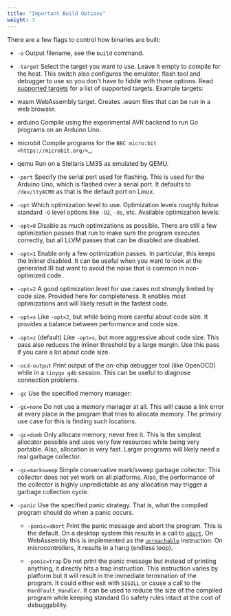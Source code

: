 ```yaml
---
title: "Important Build Options"
weight: 3
---
```


There are a few flags to control how binaries are built:

- `-o`
Output filename, see the ``build`` command.

- `-target`
Select the target you want to use. Leave it empty to compile for the host. This switch also configures the emulator, flash tool and debugger to use so you don't have to fiddle with those options. Read [supported targets](../../microcontrollers/) for a list of supported targets. Example targets:

 - wasm
WebAssembly target. Creates .wasm files that can be run in a web browser.

 - arduino
Compile using the experimental AVR backend to run Go programs on an Arduino Uno.

 - microbit
Compile programs for the `BBC micro:bit <https://microbit.org/>`_.

 - qemu
Run on a Stellaris LM3S as emulated by QEMU.

- `-port`
Specify the serial port used for flashing. This is used for the Arduino Uno, which is flashed over a serial port. It defaults to ``/dev/ttyACM0`` as that is the default port on Linux.

- `-opt`
Which optimization level to use. Optimization levels roughly follow standard `-O` level options like ``-O2``, ``-Os``, etc. Available optimization levels:

 - `-opt=0`
Disable as much optimizations as possible. There are still a few optimization passes that run to make sure the program executes correctly, but all LLVM passes that can be disabled are disabled.

 - `-opt=1`
Enable only a few optimization passes. In particular, this keeps the inliner disabled. It can be useful when you want to look at the generated IR but want to avoid the noise that is common in non-optimized code.

 - `-opt=2`
A good optimization level for use cases not strongly limited by code size. Provided here for completeness. It enables most optimizations and will likely result in the fastest code.

 - `-opt=s`
Like `-opt=2`, but while being more careful about code size. It provides a balance between performance and code size.

 - `-opt=z` (default)
Like ``-opt=s``, but more aggressive about code size. This pass also reduces the inliner threshold by a large margin. Use this pass if you care a lot about code size.

- `-ocd-output`
Print output of the on-chip debugger tool (like OpenOCD) while in a `tinygo gdb` session. This can be useful to diagnose connection problems.

- `-gc`
Use the specified memory manager:

 - `-gc=none`
Do not use a memory manager at all. This will cause a link error at every place in the program that tries to allocate memory. The primary use case for this is finding such locations.

 - `-gc=dumb`
Only allocate memory, never free it. This is the simplest allocator possible and uses very few resources while being very portable. Also, allocation is very fast. Larger programs will likely need a real garbage collector.

 - `-gc=marksweep`
Simple conservative mark/sweep garbage collector. This collector does not yet work on all platforms. Also, the performance of the collector is highly unpredictable as any allocation may trigger a garbage collection cycle.

- `-panic`
Use the specified panic strategy. That is, what the compiled program should do when a panic occurs.

  - `-panic=abort`
    Print the panic message and abort the program. This is the default. On a desktop system this results in a call to [`abort`](https://manpages.debian.org/stretch/manpages-dev/abort.3.en.html). On WebAssembly this is implemented as the [`unreachable`](https://webassembly.github.io/spec/core/syntax/instructions.html#syntax-instr-control) instruction. On microcontrollers, it results in a hang (endless loop).

  - `-panic=trap`
    Do not print the panic message but instead of printing anything, it directly hits a trap instruction. This instruction varies by platform but it will result in the immediate termination of the program. It could either exit with `SIGILL` or cause a call to the `HardFault_Handler`. It can be used to reduce the size of the compiled program while keeping standard Go safety rules intact at the cost of debuggability.
